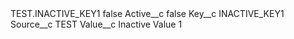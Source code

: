 <?xml version="1.0" encoding="UTF-8"?>
<CustomMetadata xmlns="http://soap.sforce.com/2006/04/metadata" xmlns:xsi="http://www.w3.org/2001/XMLSchema-instance" xmlns:xsd="http://www.w3.org/2001/XMLSchema">
    <label>TEST.INACTIVE_KEY1</label>
    <protected>false</protected>
    <values>
        <field>Active__c</field>
        <value xsi:type="xsd:boolean">false</value>
    </values>
    <values>
        <field>Key__c</field>
        <value xsi:type="xsd:string">INACTIVE_KEY1</value>
    </values>
    <values>
        <field>Source__c</field>
        <value xsi:type="xsd:string">TEST</value>
    </values>
    <values>
        <field>Value__c</field>
        <value xsi:type="xsd:string">Inactive Value 1</value>
    </values>
</CustomMetadata>

